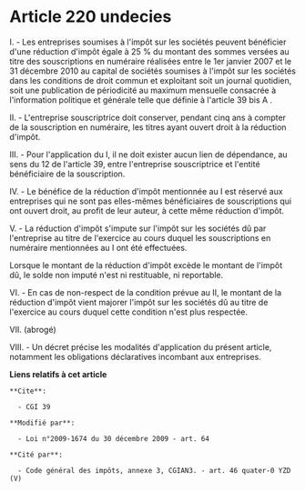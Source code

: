 # Article 220 undecies

I. - Les entreprises soumises à l'impôt sur les sociétés peuvent bénéficier d'une réduction d'impôt égale à 25 % du montant
des sommes versées au titre des souscriptions en numéraire réalisées entre le 1er janvier 2007 et le 31 décembre 2010 au
capital de sociétés soumises à l'impôt sur les sociétés dans les conditions de droit commun et exploitant soit un journal
quotidien, soit une publication de périodicité au maximum mensuelle consacrée à l'information politique et générale telle que
définie à l'article 39 bis A .

II. - L'entreprise souscriptrice doit conserver, pendant cinq ans à compter de la souscription en numéraire, les titres ayant
ouvert droit à la réduction d'impôt.

III. - Pour l'application du I, il ne doit exister aucun lien de dépendance, au sens du 12 de l'article 39, entre
l'entreprise souscriptrice et l'entité bénéficiaire de la souscription.

IV. - Le bénéfice de la réduction d'impôt mentionnée au I est réservé aux entreprises qui ne sont pas elles-mêmes
bénéficiaires de souscriptions qui ont ouvert droit, au profit de leur auteur, à cette même réduction d'impôt.

V. - La réduction d'impôt s'impute sur l'impôt sur les sociétés dû par l'entreprise au titre de l'exercice au cours duquel
les souscriptions en numéraire mentionnées au I ont été effectuées.

Lorsque le montant de la réduction d'impôt excède le montant de l'impôt dû, le solde non imputé n'est ni restituable, ni
reportable.

VI. - En cas de non-respect de la condition prévue au II, le montant de la réduction d'impôt vient majorer l'impôt sur les
sociétés dû au titre de l'exercice au cours duquel cette condition n'est plus respectée.

VII. (abrogé)

VIII. - Un décret précise les modalités d'application du présent article, notamment les obligations déclaratives incombant
aux entreprises.

**Liens relatifs à cet article**

	**Cite**:

	  - CGI 39

	**Modifié par**:

	  - Loi n°2009-1674 du 30 décembre 2009 - art. 64

	**Cité par**:

	  - Code général des impôts, annexe 3, CGIAN3. - art. 46 quater-0 YZD (V)
